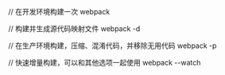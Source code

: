 // 在开发环境构建一次
webpack

// 构建并生成源代码映射文件
webpack -d

// 在生产环境构建，压缩、混淆代码，并移除无用代码
webpack -p

// 快速增量构建，可以和其他选项一起使用
webpack --watch